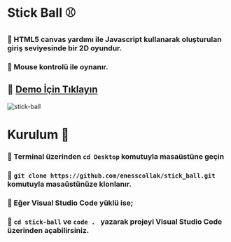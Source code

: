 # Stick Ball :baseball:
### :small_red_triangle: HTML5 canvas yardımı ile Javascript kullanarak oluşturulan giriş seviyesinde bir 2D oyundur.
### :small_red_triangle: Mouse kontrolü ile oynanır.
## :link: [Demo İçin Tıklayın](https://codepen.io/enesscollak/pen/bGpWrXO)
![stick-ball](https://user-images.githubusercontent.com/34480228/91436311-87c46e00-e870-11ea-929c-1c7dfff96f9e.png)
# Kurulum :wrench:
### :small_red_triangle: Terminal üzerinden `cd Desktop` komutuyla masaüstüne geçin
### :small_red_triangle: `git clone https://github.com/enesscollak/stick_ball.git` komutuyla masaüstünüze klonlanır.
### :small_red_triangle: Eğer Visual Studio Code yüklü ise;
### :small_red_triangle: `cd stick-ball` ve `code . ` yazarak projeyi Visual Studio Code üzerinden açabilirsiniz.
